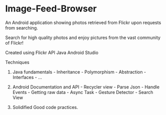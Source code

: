 # Image-Feed-Browser

An Android application showing photos retrieved from Flickr upon requests from searching.

Search for high quality photos and enjoy pictures from the vast community of Flickr!

Created using Flickr API
              Java
              Android Studio

Techniques

1. Java fundamentals - Inheritance
                     - Polymorphism
                     - Abstraction
                     - Interfaces
                     - ...

2. Android Documentation and API - Recycler view
                                 - Parse Json
                                 - Handle Events
                                 - Getting raw data
                                 - Async Task
                                 - Gesture Detector
                                 - Search View

3. Solidified Good code practices.
